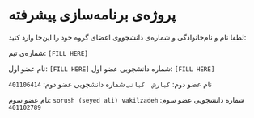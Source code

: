 # پروژه‌ی برنامه‌سازی پیشرفته
لطفا نام و نام‌خانوادگی و شماره‌ی دانشجووی اعضای گروه خود را این‌جا وارد کنید:

شماره‌ی تیم: `[FILL HERE]`

نام عضو اول: `[FILL HERE]`
شماره دانشجویی عضو اول: `[FILL HERE]`

نام عضو دوم: `کیارش  کیانی`
شماره دانشجویی عضو دوم: `401106414`

نام عضو سوم: `sorush (seyed ali) vakilzadeh`
شماره دانشجویی عضو سوم: `401102789`
